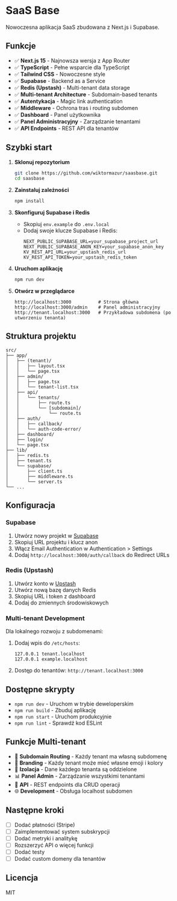# SaaS Base

Nowoczesna aplikacja SaaS zbudowana z Next.js i Supabase.

## Funkcje

- ✅ **Next.js 15** - Najnowsza wersja z App Router
- ✅ **TypeScript** - Pełne wsparcie dla TypeScript
- ✅ **Tailwind CSS** - Nowoczesne style
- ✅ **Supabase** - Backend as a Service
- ✅ **Redis (Upstash)** - Multi-tenant data storage
- ✅ **Multi-tenant Architecture** - Subdomain-based tenants
- ✅ **Autentykacja** - Magic link authentication
- ✅ **Middleware** - Ochrona tras i routing subdomen
- ✅ **Dashboard** - Panel użytkownika
- ✅ **Panel Administracyjny** - Zarządzanie tenantami
- ✅ **API Endpoints** - REST API dla tenantów

## Szybki start

1. **Sklonuj repozytorium**
   ```bash
   git clone https://github.com/wiktormazur/saasbase.git
   cd saasbase
   ```

2. **Zainstaluj zależności**
   ```bash
   npm install
   ```

3. **Skonfiguruj Supabase i Redis**
   - Skopiuj `env.example` do `.env.local`
   - Dodaj swoje klucze Supabase i Redis:
     ```env
     NEXT_PUBLIC_SUPABASE_URL=your_supabase_project_url
     NEXT_PUBLIC_SUPABASE_ANON_KEY=your_supabase_anon_key
     KV_REST_API_URL=your_upstash_redis_url
     KV_REST_API_TOKEN=your_upstash_redis_token
     ```

4. **Uruchom aplikację**
   ```bash
   npm run dev
   ```

5. **Otwórz w przeglądarce**
   ```
   http://localhost:3000          # Strona główna
   http://localhost:3000/admin    # Panel administracyjny
   http://tenant.localhost:3000   # Przykładowa subdomena (po utworzeniu tenanta)
   ```

## Struktura projektu

```
src/
├── app/
│   ├── (tenant)/
│   │   ├── layout.tsx
│   │   └── page.tsx
│   ├── admin/
│   │   ├── page.tsx
│   │   └── tenant-list.tsx
│   ├── api/
│   │   └── tenants/
│   │       ├── route.ts
│   │       └── [subdomain]/
│   │           └── route.ts
│   ├── auth/
│   │   ├── callback/
│   │   └── auth-code-error/
│   ├── dashboard/
│   ├── login/
│   └── page.tsx
├── lib/
│   ├── redis.ts
│   ├── tenant.ts
│   └── supabase/
│       ├── client.ts
│       ├── middleware.ts
│       └── server.ts
└── ...
```

## Konfiguracja

### Supabase
1. Utwórz nowy projekt w [Supabase](https://supabase.com)
2. Skopiuj URL projektu i klucz anon
3. Włącz Email Authentication w Authentication > Settings
4. Dodaj `http://localhost:3000/auth/callback` do Redirect URLs

### Redis (Upstash)
1. Utwórz konto w [Upstash](https://upstash.com)
2. Utwórz nową bazę danych Redis
3. Skopiuj URL i token z dashboard
4. Dodaj do zmiennych środowiskowych

### Multi-tenant Development
Dla lokalnego rozwoju z subdomenami:
1. Dodaj wpis do `/etc/hosts`:
   ```
   127.0.0.1 tenant.localhost
   127.0.0.1 example.localhost
   ```
2. Dostęp do tenantów: `http://tenant.localhost:3000`

## Dostępne skrypty

- `npm run dev` - Uruchom w trybie deweloperskim
- `npm run build` - Zbuduj aplikację
- `npm run start` - Uruchom produkcyjnie
- `npm run lint` - Sprawdź kod ESLint

## Funkcje Multi-tenant

- 🏢 **Subdomain Routing** - Każdy tenant ma własną subdomenę
- 🎨 **Branding** - Każdy tenant może mieć własne emoji i kolory
- 🔐 **Izolacja** - Dane każdego tenanta są oddzielone
- 📊 **Panel Admin** - Zarządzanie wszystkimi tenantami
- 🚀 **API** - REST endpoints dla CRUD operacji
- 🌐 **Development** - Obsługa localhost subdomen

## Następne kroki

- [ ] Dodać płatności (Stripe)
- [ ] Zaimplementować system subskrypcji
- [ ] Dodać metryki i analitykę
- [ ] Rozszerzyć API o więcej funkcji
- [ ] Dodać testy
- [ ] Dodać custom domeny dla tenantów

## Licencja

MIT